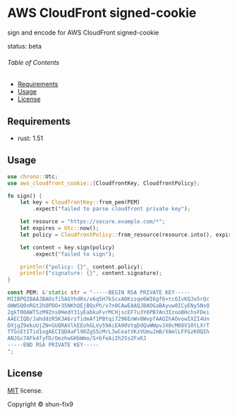 # AWS CloudFront signed-cookie

sign and encode for AWS CloudFront signed-cookie

status: beta

###### Table of Contents

-   [Requirements](#Requirements)
-   [Usage](#Usage)
-   [License](#License)

## Requirements

-   rust: 1.51

## Usage

```rust
use chrono::Utc;
use aws_cloudfront_cookie::{CloudfrontKey, CloudfrontPolicy};

fn sign() {
    let key = CloudfrontKey::from_pem(PEM)
        .expect("failed to parse cloudfront private key");

    let resource = "https://secure.example.com/*";
    let expires = Utc::now();
    let policy = CloudfrontPolicy::from_resource(resource.into(), expires.timestamp());

    let content = key.sign(policy)
        .expect("failed to sign");

    println!("policy: {}", content.policy);
    println!("signature: {}", content.signature);
}

const PEM: &'static str = "-----BEGIN RSA PRIVATE KEY-----
MIIBPQIBAAJBAOsfi5AGYhdRs/x6q5H7kScxA0Kzzqe6WI6gf6+tc6IvKQJo5rQc
dWWSQ0nRGt2hOPDO+35NKhQEjBQxPh/v7n0CAwEAAQJBAOGaBAyuw0ICyENy5NsO
2gkT00AWTSzM9Zns0HedY31yEabkuFvrMCHjscEF7u3Y6PB7An3IzooBHchsFDei
AAECIQD/JahddzR5K3A6rzTidmAf1PBtqi7296EnWv8WvpfAAQIhAOvowIXZI4Un
DXjgZ9ekuUjZN+GUQRAVlkEEohGLVy59AiEA90VtqDdQuWWpvJX0cM08V10tLXrT
TTGsEtITid1ogAECIQDAaFl90ZgS5cMrL3wCeatVKzVUmuJmB/VAmlLFFGzK0QIh
ANJGc7AFk4fyFD/OezhwGHbWmo/S+bfeAiIh2Ss2FxKJ
-----END RSA PRIVATE KEY-----
";
```

## License

[MIT](LICENSE) license.

Copyright &copy; shun-fix9
